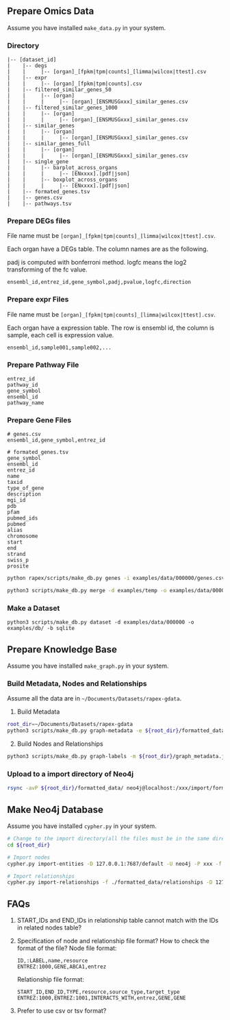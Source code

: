 ## Prepare Omics Data

Assume you have installed `make_data.py` in your system.

### Directory

```
|-- [dataset_id]
|    |-- degs
|    |     |-- [organ]_[fpkm|tpm|counts]_[limma|wilcox|ttest].csv
|    |-- expr
|    |     |-- [organ]_[fpkm|tpm|counts].csv
|    |-- filtered_similar_genes_50
|    |     |-- [organ]
|    |     |     |-- [organ]_[ENSMUSGxxx]_similar_genes.csv
|    |-- filtered_similar_genes_1000
|    |     |-- [organ]
|    |     |     |-- [organ]_[ENSMUSGxxx]_similar_genes.csv
|    |-- similar_genes
|    |     |-- [organ]
|    |     |     |-- [organ]_[ENSMUSGxxx]_similar_genes.csv
|    |-- similar_genes_full
|    |     |-- [organ]
|    |     |     |-- [organ]_[ENSMUSGxxx]_similar_genes.csv
|    |-- single_gene
|    |     |-- barplot_across_organs
|    |     |     |-- [ENxxxx].[pdf|json]
|    |     |-- boxplot_across_organs
|    |     |     |-- [ENxxxx].[pdf|json]
|    |-- formated_genes.tsv
|    |-- genes.csv
|    |-- pathways.tsv
```

### Prepare DEGs files

File name must be `[organ]_[fpkm|tpm|counts]_[limma|wilcox|ttest].csv`.

Each organ have a DEGs table. The column names are as the following.

padj is computed with bonferroni method.
logfc means the log2 transforming of the fc value.

```
ensembl_id,entrez_id,gene_symbol,padj,pvalue,logfc,direction
```

### Prepare expr Files

File name must be `[organ]_[fpkm|tpm|counts]_[limma|wilcox|ttest].csv`.

Each organ have a expression table. The row is ensembl id, the column is sample, each cell is expression value.

```
ensembl_id,sample001,sample002,...
```

### Prepare Pathway File

```
entrez_id
pathway_id
gene_symbol
ensembl_id
pathway_name
```

### Prepare Gene Files

```
# genes.csv
ensembl_id,gene_symbol,entrez_id
```

```
# formated_genes.tsv
gene_symbol
ensembl_id
entrez_id
name
taxid
type_of_gene
description
mgi_id
pdb
pfam
pubmed_ids
pubmed
alias
chromosome
start
end
strand
swiss_p
prosite
```


```bash
python rapex/scripts/make_db.py genes -i examples/data/000000/genes.csv -o examples/temp/formated_genes.json --output-tsv

python3 scripts/make_db.py merge -d examples/temp -o examples/data/000000/formated_genes.tsv
```


### Make a Dataset


```
python3 scripts/make_db.py dataset -d examples/data/000000 -o examples/db/ -b sqlite
```

## Prepare Knowledge Base

Assume you have installed `make_graph.py` in your system.

### Build Metadata, Nodes and Relationships

Assume all the data are in `~/Documents/Datasets/rapex-gdata`.

1. Build Metadata

```bash
root_dir=~/Documents/Datasets/rapex-gdata
python3 scripts/make_db.py graph-metadata -e ${root_dir}/formatted_data -r ${root_dir}/formatted_data/relationships -o ${root_dir}/graph_metadata.json -f tsv
```

2. Build Nodes and Relationships

```bash
python3 scripts/make_db.py graph-labels -m ${root_dir}/graph_metadata.json -o ${root_dir}
```

### Upload to a import directory of Neo4j

```bash
rsync -avP ${root_dir}/formatted_data/ neo4j@localhost:/xxx/import/formatted_data/
```

## Make Neo4j Database

Assume you have installed `cypher.py` in your system.

```bash
# Change to the import directory(all the files must be in the same directory as the import directory)
cd ${root_dir}

# Import nodes
cypher.py import-entities -D 127.0.0.1:7687/default -U neo4j -P xxx -f ./formatted_data/ 

# Import relationships
cypher.py import-relationships -f ./formatted_data/relationships -D 127.0.0.1:7687/default -U neo4j -P xxx 
```

## FAQs
1. START_IDs and END_IDs in relationship table cannot match with the IDs in related nodes table?
2. Specification of node and relationship file format? How to check the format of the file?
    Node file format:
    ```
    ID,:LABEL,name,resource
    ENTREZ:1000,GENE,ABCA1,entrez
    ```

    Relationship file format:
    ```
    START_ID,END_ID,TYPE,resource,source_type,target_type
    ENTREZ:1000,ENTREZ:1001,INTERACTS_WITH,entrez,GENE,GENE
    ```

3. Prefer to use csv or tsv format?